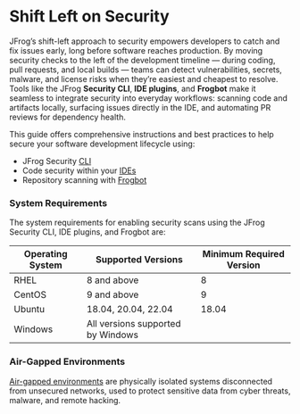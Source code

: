 # Shift Left on Security

JFrog’s shift-left approach to security empowers developers to catch and fix issues early, long before software reaches production. By moving security checks to the left of the development timeline — during coding, pull requests, and local builds — teams can detect vulnerabilities, secrets, malware, and license risks when they’re easiest and cheapest to resolve. Tools like the JFrog **Security CLI**, **IDE plugins**, and **Frogbot** make it seamless to integrate security into everyday workflows: scanning code and artifacts locally, surfacing issues directly in the IDE, and automating PR reviews for dependency health.

This guide offers comprehensive instructions and best practices to help secure your software development lifecycle using:

* JFrog Security [CLI](../developers/cli/)
* Code security within your [IDEs](ides/)
* Repository scanning with [Frogbot](frogbot/)

### System Requirements

The system requirements for enabling security scans using the JFrog Security CLI, IDE plugins, and Frogbot are:

| Operating System | Supported Versions                | Minimum Required Version |
| ---------------- | --------------------------------- | ------------------------ |
| RHEL             | 8 and above                       | 8                        |
| CentOS           | 9 and above                       | 9                        |
| Ubuntu           | 18.04, 20.04, 22.04               | 18.04                    |
| Windows          | All versions supported by Windows |                          |

### Air-Gapped Environments

[Air-gapped environments](working-in-air-gapped-environments.md) are physically isolated systems disconnected from unsecured networks, used to protect sensitive data from cyber threats, malware, and remote hacking.

